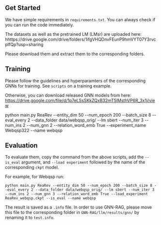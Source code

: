 ## Get Started
We have simple requirements in `requirements.txt`. You can always check if you can run the code immediately.

The datasets as well as the pretrained LM (LMsr) are uploaded here: hhttps://drive.google.com/drive/folders/1ifgVHQDnvFEunP9hmVYT07Y3rvcpIfQp?usp=sharing

Please download them and extract them to the corresponding folders.

## Training
Please follow the guidelines and hyperparamters of the corresponding GNNs for training. See `scripts` on a training example.  

Otherwise, you can download released GNN models from here: https://drive.google.com/file/d/1p7eLSsSKkZQxB32mT5lMsthVP6R_3x1j/view

 python main.py ReaRev --entity_dim 50 --num_epoch 200 --batch_size 8 --eval_every 2 --data_folder data/webqsp_orig/ --lm sbert --num_iter 3 --num_ins 2 --num_gnn 2 --relation_word_emb True --experiment_name Webqsp322 --name webqsp

## Evaluation

To evaluate them, copy the command from the above scripts, add the `--is_eval` argument, and `--load experiment` followed by the name of the corresponding `ckpt` model.

For example, for Webqsp run:
```
python main.py ReaRev --entity_dim 50 --num_epoch 200 --batch_size 8 --eval_every 2 --data_folder data/webqsp_orig/ --lm sbert --num_iter 3 --num_ins 2 --num_gnn 3 --relation_word_emb True --load_experiment ReaRev_webqsp.ckpt --is_eval --name webqsp
```

The result is saved as a `.info` file. In order to use GNN-RAG, please move this file to the corresponding folder in `GNN-RAG/llm/results/gnn/` by renaming it to `test.info`.